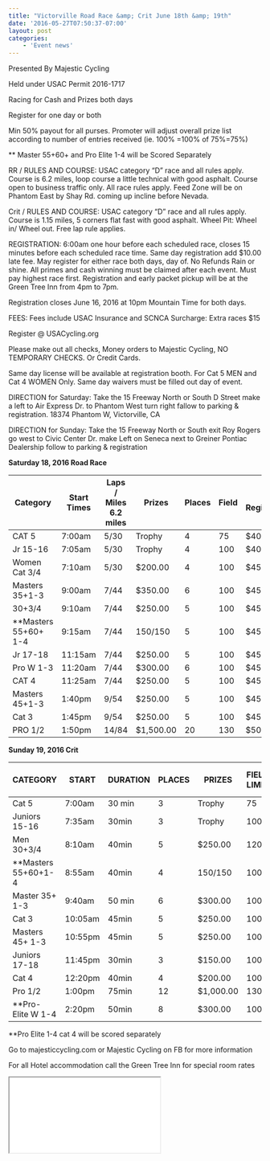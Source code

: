 ```yaml
---
title: "Victorville Road Race &amp; Crit June 18th &amp; 19th"
date: '2016-05-27T07:50:37-07:00'
layout: post
categories:
    - 'Event news'
---
```


Presented By Majestic Cycling

Held under USAC Permit 2016-1717

Racing for Cash and Prizes both days

Register for one day or both

Min 50% payout for all purses. Promoter will adjust overall prize list according to number of entries received (ie. 100% =100% of 75%=75%)

\*\* Master 55+60+ and Pro Elite 1-4 will be Scored Separately

RR / RULES AND COURSE: USAC category “D” race and all rules apply. Course is 6.2 miles, loop course a little technical with good asphalt. Course open to business traffic only. All race rules apply. Feed Zone will be on Phantom East by Shay Rd. coming up incline before Nevada.

Crit / RULES AND COURSE: USAC category “D” race and all rules apply. Course is 1.15 miles, 5 corners flat fast with good asphalt. Wheel Pit: Wheel in/ Wheel out. Free lap rule applies.

REGISTRATION: 6:00am one hour before each scheduled race, closes 15 minutes before each scheduled race time. Same day registration add $10.00 late fee. May register for either race both days, day of. No Refunds Rain or shine. All primes and cash winning must be claimed after each event. Must pay highest race first. Registration and early packet pickup will be at the Green Tree Inn from 4pm to 7pm.

Registration closes June 16, 2016 at 10pm Mountain Time for both days.

FEES: Fees include USAC Insurance and SCNCA Surcharge: Extra races $15

Register @ USACycling.org

Please make out all checks, Money orders to Majestic Cycling, NO TEMPORARY CHECKS. Or Credit Cards.

Same day license will be available at registration booth. For Cat 5 MEN and Cat 4 WOMEN Only. Same day waivers must be filled out day of event.

DIRECTION for Saturday: Take the 15 Freeway North or South D Street make a left to Air Express Dr. to Phantom West turn right fallow to parking &amp; registration. 18374 Phantom W, Victorville, CA

DIRECTION for Sunday: Take the 15 Freeway North or South exit Roy Rogers go west to Civic Center Dr. make Left on Seneca next to Greiner Pontiac Dealership follow to parking &amp; registration

**Saturday 18, 2016 Road Race**

| Category | Start Times | Laps / Miles 6.2 miles | Prizes | Places | Field | Pre Registration | Same Day Registration |
|---|---|---|---|---|---|---|---|
| CAT 5 | 7:00am | 5/30 | Trophy | 4 | 75 | $40 | $50 |
| Jr 15-16 | 7:05am | 5/30 | Trophy | 4 | 100 | $40 | $50 |
| Women Cat 3/4 | 7:10am | 5/30 | $200.00 | 4 | 100 | $45 | $55 |
| Masters 35+1-3 | 9:00am | 7/44 | $350.00 | 6 | 100 | $45 | $55 |
| 30+3/4 | 9:10am | 7/44 | $250.00 | 5 | 100 | $45 | $55 |
| \*\*Masters 55+60+ 1-4 | 9:15am | 7/44 | $150/$150 | 5 | 100 | $45 | $55 |
| Jr 17-18 | 11:15am | 7/44 | $250.00 | 5 | 100 | $45 | $55 |
| Pro W 1-3 | 11:20am | 7/44 | $300.00 | 6 | 100 | $45 | $55 |
| CAT 4 | 11:25am | 7/44 | $250.00 | 5 | 100 | $45 | $55 |
| Masters 45+1-3 | 1:40pm | 9/54 | $250.00 | 5 | 100 | $45 | $55 |
| Cat 3 | 1:45pm | 9/54 | $250.00 | 5 | 100 | $45 | $55 |
| PRO 1/2 | 1:50pm | 14/84 | $1,500.00 | 20 | 130 | $50 | $60 |

**Sunday 19, 2016 Crit**

| CATEGORY | START | DURATION | PLACES | PRIZES | FIELD LIMIT | PRE REG. | SAME DAY REG. |
|---|---|---|---|---|---|---|---|
| Cat 5 | 7:00am | 30 min | 3 | Trophy | 75 | $25 | $35 |
| Juniors 15-16 | 7:35am | 30min | 3 | Trophy | 100 | $25 | $35 |
| Men 30+3/4 | 8:10am | 40min | 5 | $250.00 | 120 | $30 | $40 |
| \*\*Masters 55+60+1-4 | 8:55am | 40min | 4 | $150/$150 | 100 | $30 | $40 |
| Master 35+ 1-3 | 9:40am | 50 min | 6 | $300.00 | 100 | $30 | $40 |
| Cat 3 | 10:05am | 45min | 5 | $250.00 | 100 | $30 | $40 |
| Masters 45+ 1-3 | 10:55pm | 45min | 5 | $250.00 | 100 | $30 | $40 |
| Juniors 17-18 | 11:45pm | 30min | 3 | $150.00 | 100 | $30 | $35 |
| Cat 4 | 12:20pm | 40min | 4 | $200.00 | 100 | $30 | $40 |
| Pro 1/2 | 1:00pm | 75min | 12 | $1,000.00 | 130 | $40 | $50 |
| \*\*Pro-Elite W 1-4 | 2:20pm | 50min | 8 | $300.00 | 100 | $30 | $40 |

\*\*Pro Elite 1-4 cat 4 will be scored separately

Go to majesticcycling.com or Majestic Cycling on FB for more information

For all Hotel accommodation call the Green Tree Inn for special room rates

<iframe class="pdf" src="/assets/pdf/20160618-victorville-races.pdf"></iframe>